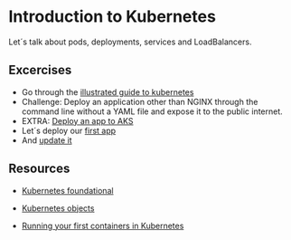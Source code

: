 # Introduction to Kubernetes

Let´s talk about pods, deployments, services and LoadBalancers.

## Excercises

- Go through the [illustrated guide to kubernetes](https://deis.com/blog/2016/kubernetes-illustrated-guide/)
- Challenge: Deploy an application other than NGINX through the command line without a YAML file and expose it to the public internet.
- EXTRA: [Deploy an app to AKS](https://github.com/Azure/blackbelt-aks-hackfest/blob/master/linux-container-workshop/hol-content/04-deploy-app-aks.md)
- Let´s deploy our [first app](lesson1.md)
- And [update it](lesson2.md)

## Resources

- [Kubernetes foundational](https://kubernetes.io/docs/user-journeys/users/application-developer/foundational)
- [Kubernetes objects](https://kubernetes.io/docs/concepts/overview/working-with-objects/kubernetes-objects/)

- [Running your first containers in Kubernetes](https://github.com/kubernetes/kubernetes/blob/master/examples/simple-nginx.md)